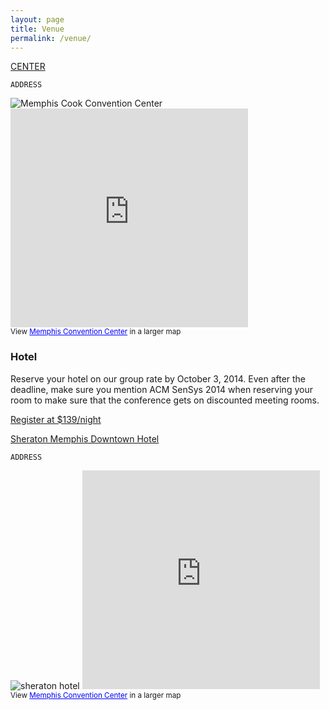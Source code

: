 ```yaml
---
layout: page
title: Venue
permalink: /venue/
---
```


[CENTER](http://www.cpmemphishotel.com/lp-memphis-cook-convention-center/) 
  
	ADDRESS

<img src="../resources/images/cookconvention.png" alt="Memphis Cook Convention Center" class="img-rounded"/>

  
      
<iframe width="380" height="350" frameborder="0" scrolling="no" marginheight="0" marginwidth="0" src="https://maps.google.com/maps/ms?msa=0&amp;msid=216206600241149334724.0004ed87542cbb3cf2701&amp;ie=UTF8&amp;t=h&amp;ll=35.152548,-90.049972&amp;spn=0,0&amp;output=embed"></iframe><br /><small>View <a href="https://maps.google.com/maps/ms?msa=0&amp;msid=216206600241149334724.0004ed87542cbb3cf2701&amp;ie=UTF8&amp;t=h&amp;ll=35.152548,-90.049972&amp;spn=0,0&amp;source=embed" style="color:#0000FF;text-align:left">Memphis Convention Center</a> in a larger map</small>
  
### Hotel ###

Reserve your hotel on our group rate by October 3, 2014. Even after the deadline, make sure you mention ACM SenSys 2014 when reserving your room to make sure that the conference gets on discounted meeting rooms.

<a href="https://www.starwoodmeeting.com/StarGroupsWeb/res?id=1401295063&key=4447">Register at $139/night</a>
     
     
   
<a href="http://www.starwoodhotels.com/sheraton/property/overview/index.html?propertyID=3951">Sheraton Memphis Downtown Hotel</a>


	ADDRESS
      
      
<img src="../resources/images/sheraton.png" alt="sheraton hotel" class="img-rounded"/>
      
<iframe width="380" height="350" frameborder="0" scrolling="no" marginheight="0" marginwidth="0" src="https://maps.google.com/maps?f=q&amp;source=s_q&amp;hl=en&amp;geocode=&amp;q=Sheraton+Memphis+Downtown+Hotel,+North+Main+Street,+Memphis,+TN&amp;aq=0&amp;oq=sheraton+memphis+&amp;sll=35.152548,-90.049972&amp;sspn=0.000836,0.000544&amp;t=h&amp;ie=UTF8&amp;hq=Sheraton+Memphis+Downtown+Hotel,&amp;hnear=N+Main+St,+Memphis,+Tennessee&amp;ll=35.151726,-90.050072&amp;spn=0.01057,0.006295&amp;output=embed"></iframe><br /><small>View <a href="https://maps.google.com/maps?f=q&amp;source=embed&amp;hl=en&amp;geocode=&amp;q=Sheraton+Memphis+Downtown+Hotel,+North+Main+Street,+Memphis,+TN&amp;aq=0&amp;oq=sheraton+memphis+&amp;sll=35.152548,-90.049972&amp;sspn=0.000836,0.000544&amp;t=h&amp;ie=UTF8&amp;hq=Sheraton+Memphis+Downtown+Hotel,&amp;hnear=N+Main+St,+Memphis,+Tennessee&amp;ll=35.151726,-90.050072&amp;spn=0.01057,0.006295" style="color:#0000FF;text-align:left">Memphis Convention Center</a> in a larger map</small>
